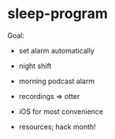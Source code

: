 # sleep-program

Goal: 
* set alarm automatically
* night shift
* morning podcast alarm
* recordings => otter
* iOS for most convenience

* resources; hack month!
